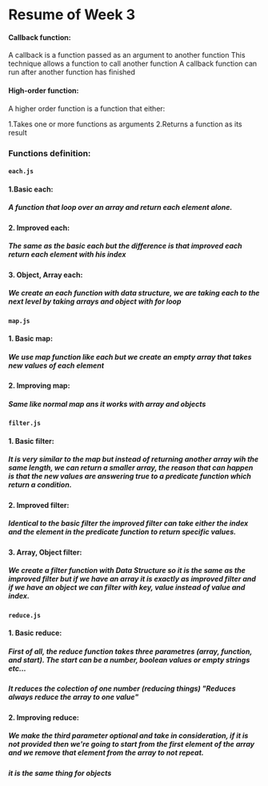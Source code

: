 # Resume of Week 3

#### Callback function:

A callback is a function passed as an argument to another function
This technique allows a function to call another function
A callback function can run after another function has finished

#### High-order function:

A higher order function is a function that either:

1.Takes one or more functions as arguments
2.Returns a function as its result

### Functions definition:

#### `each.js`

#### 1.Basic each:

##### A function that loop over an array and return each element alone.

#### 2. Improved each:

##### The same as the basic each but the difference is that improved each return each element with his index

#### 3. Object, Array each:

##### We create an each function with data structure, we are taking each to the next level by taking arrays and object with for loop

#### `map.js`

#### 1. Basic map:

##### We use map function like each but we create an empty array that takes new values of each element

#### 2. Improving map:

##### Same like normal map ans it works with array and objects

#### `filter.js`

#### 1. Basic filter:

##### It is very similar to the map but instead of returning another array wih the same length, we can return a smaller array, the reason that can happen is that the new values are answering true to a predicate function which return a condition.

#### 2. Improved filter:

##### Identical to the basic filter the improved filter can take either the index and the element in the predicate function to return specific values.

#### 3. Array, Object filter:

##### We create a filter function with Data Structure so it is the same as the improved filter but if we have an array it is exactly as improved filter and if we have an object we can filter with key, value instead of value and index.

#### `reduce.js`

#### 1. Basic reduce:

##### First of all, the reduce function takes three parametres (array, function, and start). The start can be a number, boolean values or empty strings etc...

##### It reduces the colection of one number (reducing things) "Reduces always reduce the array to one value"

#### 2. Improving reduce:

##### We make the third parameter optional and take in consideration, if it is not provided then we're going to start from the first element of the array and we remove that element from the array to not repeat.

##### it is the same thing for objects
